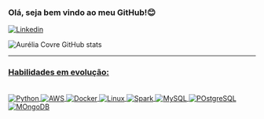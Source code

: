 ### Olá, seja bem vindo ao meu GitHub!😊

[![Linkedin](https://img.shields.io/badge/LinkedIn-0077B5?style=for-the-badge&logo=linkedin&logoColor=white)](https://www.linkedin.com/in/aurelia-covre/)

![Aurélia Covre GitHub stats](https://github-readme-stats.vercel.app/api?username=aureliacovre&show_icons=true&theme=radical)
<a href="https://github.com/aureliacovre">
</div>

---

### Habilidades em evolução:
<div style="display: inline_block"><br/>
   <img align="center" alt="Python" src="https://img.shields.io/badge/Python-14354C?style=for-the-badge&logo=python&logoColor=white"/>
   <img align="center" alt="AWS" src="https://img.shields.io/badge/Amazon_AWS-FF9900?style=for-the-badge&logo=amazonaws&logoColor=white"/>
   <img align="center" alt="Docker" src="https://img.shields.io/badge/Docker-2CA5E0?style=for-the-badge&logo=docker&logoColor=white"/>
   <img align="center" alt="Linux" src="https://img.shields.io/badge/Linux-FCC624?style=for-the-badge&logo=linux&logoColor=black"/>
   <img align="center" alt="Spark" src="https://img.shields.io/badge/Apache_Spark-FFFFFF?style=for-the-badge&logo=apachespark&logoColor=#E35A16"/>
   <img align="center" alt="MySQL" src="https://img.shields.io/badge/MySQL-00000F?style=for-the-badge&logo=mysql&logoColor=white"/>
   <img align="center" alt="POstgreSQL" src="https://img.shields.io/badge/PostgreSQL-316192?style=for-the-badge&logo=postgresql&logoColor=white"/>
   <img align="center" alt="MOngoDB" src="https://img.shields.io/badge/MongoDB-4EA94B?style=for-the-badge&logo=mongodb&logoColor=white"/>
</div><br/>


